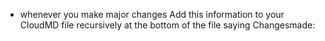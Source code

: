 - whenever you make major changes Add this information to your CloudMD file recursively at the bottom of the file saying Changesmade: